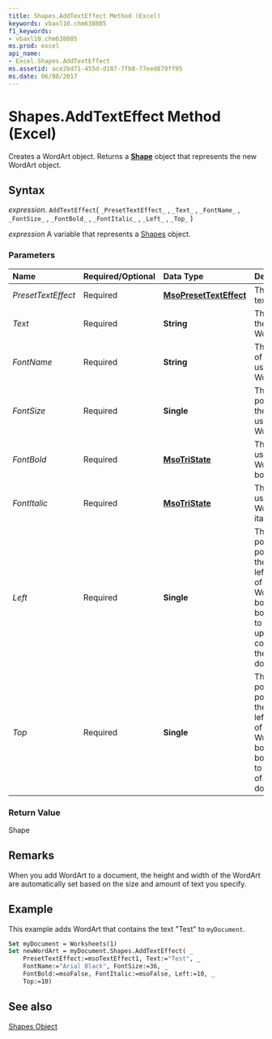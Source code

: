 ```yaml
---
title: Shapes.AddTextEffect Method (Excel)
keywords: vbaxl10.chm638085
f1_keywords:
- vbaxl10.chm638085
ms.prod: excel
api_name:
- Excel.Shapes.AddTextEffect
ms.assetid: ace2bd71-455d-d187-7fb0-77eed879ff95
ms.date: 06/08/2017
---
```



# Shapes.AddTextEffect Method (Excel)

Creates a WordArt object. Returns a  **[Shape](Excel.Shape.md)** object that represents the new WordArt object.


## Syntax

 _expression_. `AddTextEffect`( `_PresetTextEffect_` , `_Text_` , `_FontName_` , `_FontSize_` , `_FontBold_` , `_FontItalic_` , `_Left_` , `_Top_` )

 _expression_ A variable that represents a [Shapes](./Excel.Shapes.md) object.


### Parameters



|**Name**|**Required/Optional**|**Data Type**|**Description**|
|:-----|:-----|:-----|:-----|
| _PresetTextEffect_|Required| **[MsoPresetTextEffect](./Office.MsoPresetTextEffect.md)**|The preset text effect.|
| _Text_|Required| **String**|The text in the WordArt.|
| _FontName_|Required| **String**|The name of the font used in the WordArt.|
| _FontSize_|Required| **Single**|The size (in points) of the font used in the WordArt.|
| _FontBold_|Required| **[MsoTriState](./Office.MsoTriState.md)**|The font used in the WordArt to bold.|
| _FontItalic_|Required| **[MsoTriState](./Office.MsoTriState.md)**|The font used in the WordArt to italic.|
| _Left_|Required| **Single**|The position (in points) of the upper-left corner of the WordArt's bounding box relative to the upper-left corner of the document.|
| _Top_|Required| **Single**|The position (in points) of the upper-left corner of the WordArt's bounding box relative to the top of the document.|

### Return Value

Shape


## Remarks

When you add WordArt to a document, the height and width of the WordArt are automatically set based on the size and amount of text you specify.


## Example

This example adds WordArt that contains the text "Test" to  `myDocument`.


```vb
Set myDocument = Worksheets(1) 
Set newWordArt = myDocument.Shapes.AddTextEffect( _ 
    PresetTextEffect:=msoTextEffect1, Text:="Test", _ 
    FontName:="Arial Black", FontSize:=36, _ 
    FontBold:=msoFalse, FontItalic:=msoFalse, Left:=10, _ 
    Top:=10)
```


## See also


[Shapes Object](Excel.Shapes.md)

